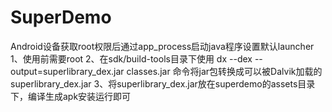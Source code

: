 # SuperDemo
Android设备获取root权限后通过app_process启动java程序设置默认launcher
1、使用前需要root
2、在sdk/build-tools目录下使用 dx --dex --output=superlibrary_dex.jar classes.jar 命令将jar包转换成可以被Dalvik加载的superlibrary_dex.jar
3、将superlibrary_dex.jar放在superdemo的assets目录下，编译生成apk安装运行即可
